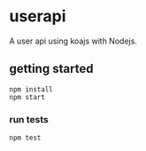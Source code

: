 # userapi
A user api using koajs with Nodejs.

## getting started

```
npm install
npm start
```

### run tests

```
npm test
```